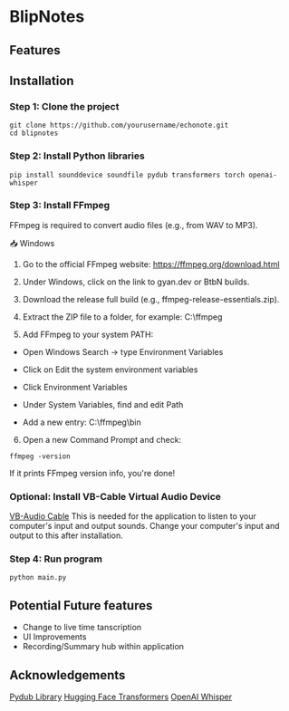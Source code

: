# BlipNotes

## Features


## Installation
### Step 1: Clone the project
```
git clone https://github.com/yourusername/echonote.git
cd blipnotes
```

### Step 2: Install Python libraries
```
pip install sounddevice soundfile pydub transformers torch openai-whisper
```

### Step 3: Install FFmpeg
FFmpeg is required to convert audio files (e.g., from WAV to MP3).

📥 Windows
1. Go to the official FFmpeg website: https://ffmpeg.org/download.html

2. Under Windows, click on the link to gyan.dev or BtbN builds.

3. Download the release full build (e.g., ffmpeg-release-essentials.zip).

4. Extract the ZIP file to a folder, for example:
C:\ffmpeg

5. Add FFmpeg to your system PATH:

- Open Windows Search → type Environment Variables

- Click on Edit the system environment variables

- Click Environment Variables

- Under System Variables, find and edit Path

- Add a new entry:
C:\ffmpeg\bin

6. Open a new Command Prompt and check:
```
ffmpeg -version
```
If it prints FFmpeg version info, you're done!

### Optional: Install VB-Cable Virtual Audio Device
[VB-Audio Cable](https://vb-audio.com/Cable/)
This is needed for the application to listen to your computer's input and output sounds. Change your computer's input and output to this after installation.

### Step 4: Run program
```
python main.py
```

## Potential Future features
- Change to live time tanscription
- UI Improvements
- Recording/Summary hub within application

## Acknowledgements 
[Pydub Library](https://github.com/jiaaro/pydub)
[Hugging Face Transformers](https://huggingface.co/docs/transformers/index)
[OpenAI Whisper](https://github.com/openai/whisper)

